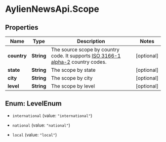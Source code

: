 # AylienNewsApi.Scope

## Properties
Name | Type | Description | Notes
------------ | ------------- | ------------- | -------------
**country** | **String** | The source scope by country code. It supports [ISO 3166-1 alpha-2](https://en.wikipedia.org/wiki/ISO_3166-1_alpha-2) country codes. | [optional] 
**state** | **String** | The scope by state | [optional] 
**city** | **String** | The scope by city | [optional] 
**level** | **String** | The scope by level | [optional] 


<a name="LevelEnum"></a>
## Enum: LevelEnum


* `international` (value: `"international"`)

* `national` (value: `"national"`)

* `local` (value: `"local"`)




